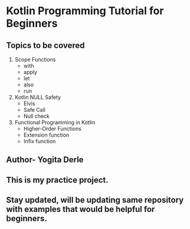 # Kotlin Programming Tutorial for Beginners 
## Topics to be covered
1. Scope Functions
   - with
   - apply
   - let
   - also
   - run
2. Kotlin NULL Safety
   - Elvis
   - Safe Call
   - Null check
3. Functional Programming in Kotlin   
   - Higher-Order Functions
   - Extension function
   - Infix function
   
## Author- Yogita Derle
## This is my practice project.
## Stay updated, will be updating same repository with examples that would be helpful for beginners.
   
